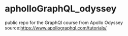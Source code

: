 # apholloGraphQL_odyssey
public repo for the GraphQl course from Apollo Odyssey  source:https://www.apollographql.com/tutorials/
